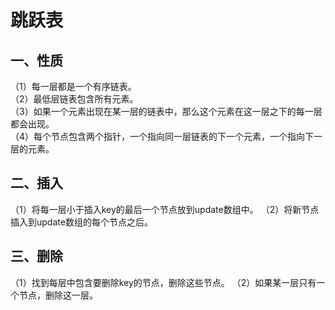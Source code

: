 # 跳跃表

## 一、性质
（1）每一层都是一个有序链表。  
（2）最低层链表包含所有元素。  
（3）如果一个元素出现在某一层的链表中，那么这个元素在这一层之下的每一层都会出现。  
（4）每个节点包含两个指针，一个指向同一层链表的下一个元素，一个指向下一层的元素。

## 二、插入
（1）将每一层小于插入key的最后一个节点放到update数组中。
（2）将新节点插入到update数组的每个节点之后。

## 三、删除
（1）找到每层中包含要删除key的节点，删除这些节点。
（2）如果某一层只有一个节点，删除这一层。